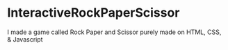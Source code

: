 # InteractiveRockPaperScissor
I made a game called Rock Paper and Scissor purely made on HTML, CSS, &amp; Javascript
